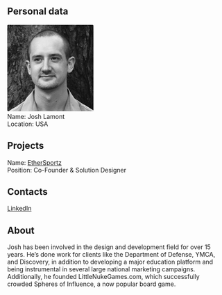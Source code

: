 ## Personal data
![josh lamont photo](photo/josh_lamont.png)  
Name:   Josh Lamont  
Location: USA  
## Projects 
Name: [EtherSportz](../projects/ethersportz.md)  
Position: Co-Founder & Solution Designer   
## Contacts
[LinkedIn](https://www.linkedin.com/in/josh-lamont-0a5121148/)    
## About
Josh has been involved in the design and development field for over 15 years. He’s done work for clients like the Department of Defense, YMCA, and Discovery, in addition to developing a major education platform and being instrumental in several large national marketing campaigns. Additionally, he founded LittleNukeGames.com, which successfully crowded Spheres of Influence, a now popular board game.
